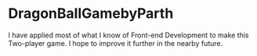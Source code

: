 # DragonBallGamebyParth
I have applied most of what I know of Front-end Development to make this Two-player game. I hope to improve it further in the nearby future.
